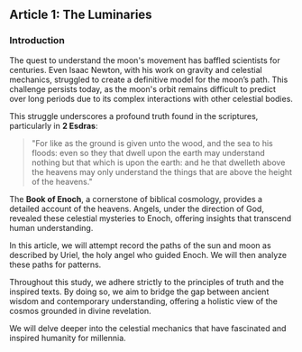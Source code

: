 ## Article 1: The Luminaries

### Introduction

The quest to understand the moon's movement has baffled scientists for centuries. Even Isaac Newton, with his work on gravity and celestial mechanics, struggled to create a definitive model for the moon’s path. This challenge persists today, as the moon's orbit remains difficult to predict over long periods due to its complex interactions with other celestial bodies.

This struggle underscores a profound truth found in the scriptures, particularly in **2 Esdras**: 

> "For like as the ground is given unto the wood, and the sea to his floods: even so they that dwell upon the earth may understand nothing but that which is upon the earth: and he that dwelleth above the heavens may only understand the things that are above the height of the heavens."

The **Book of Enoch**, a cornerstone of biblical cosmology, provides a detailed account of the heavens. Angels, under the direction of God, revealed these celestial mysteries to Enoch, offering insights that transcend human understanding.

In this article, we will attempt record the paths of the sun and moon as described by Uriel, the holy angel who guided Enoch. We will then analyze these paths for patterns.

Throughout this study, we adhere strictly to the principles of truth and the inspired texts. By doing so, we aim to bridge the gap between ancient wisdom and contemporary understanding, offering a holistic view of the cosmos grounded in divine revelation.

We will delve deeper into the celestial mechanics that have fascinated and inspired humanity for millennia.
